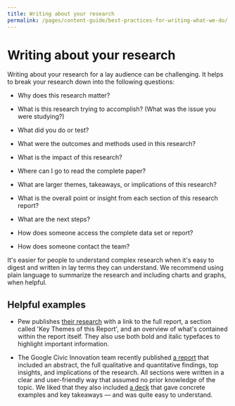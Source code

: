 ```yaml
---
title: Writing about your research
permalink: /pages/content-guide/best-practices-for-writing-what-we-do/
---
```


# Writing about your research

Writing about your research for a lay audience can be challenging. It helps to break your research down into the following questions:

* Why does this research matter?

* What is this research trying to accomplish? (What was the issue you were studying?)

* What did you do or test?

* What were the outcomes and methods used in this research?

* What is the impact of this research?

* Where can I go to read the complete paper?

* What are larger themes, takeaways, or implications of this research?

* What is the overall point or insight from each section of this research report?

* What are the next steps?

* How does someone access the complete data set or report?

* How does someone contact the team?

It's easier for people to understand complex research when it's easy to digest and written in lay terms they can understand. We recommend using plain language to summarize the research and including charts and graphs, when helpful.

## Helpful examples

* Pew publishes [their research](http://www.pewinternet.org/2015/04/01/us-smartphone-use-in-2015/) with a link to the full report, a section called 'Key Themes of this Report', and an overview of what's contained within the report itself. They also use both bold and italic typefaces to highlight important information.

* The Google Civic Innovation team recently published [a report](http://googlepolitics.blogspot.com/2015/06/understanding-americas-interested.html) that included an abstract, the full qualitative and quantitative findings, top insights, and implications of the research. All sections were written in a clear and user-friendly way that assumed no prior knowledge of the topic. We liked that they also included [a deck](https://drive.google.com/file/d/0B4Nqm_QFLwnLSHdRN3dmb3JRaU0/view) that gave concrete examples and key takeaways — and was quite easy to understand.
